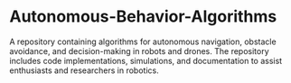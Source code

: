 # Autonomous-Behavior-Algorithms
A repository containing algorithms for autonomous navigation, obstacle avoidance, and decision-making in robots and drones. The repository includes code implementations, simulations, and documentation to assist enthusiasts and researchers in robotics.
